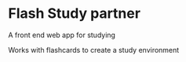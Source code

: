 # Flash Study partner
A front end web app for studying

Works with flashcards to create a study environment
